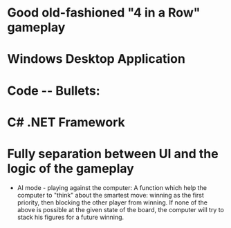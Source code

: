 # Good old-fashioned "4 in a Row" gameplay
# Windows Desktop Application
# Code -- Bullets:
# C# .NET Framework
# Fully separation between UI and the logic of the gameplay
* AI mode - playing against the computer: A function which help the computer to "think" about the smartest move: winning as the first priority, then blocking the other
player from winning. If none of the above is possible at the given state of the board, the computer will try to stack his figures for a future winning. 
